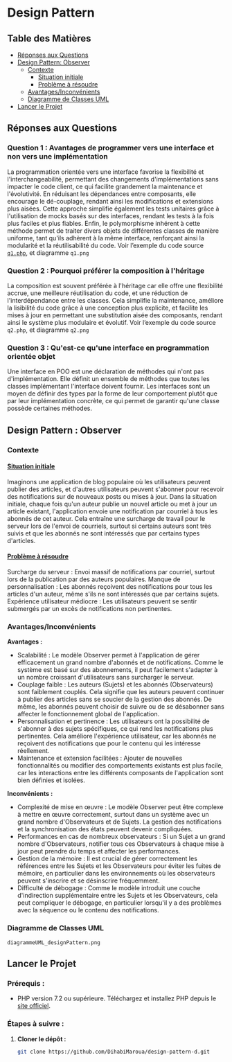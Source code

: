 # Design Pattern

## Table des Matières
- [Réponses aux Questions](#réponses-aux-questions)
- [Design Pattern: Observer](#design-pattern-observer)
  - [Contexte](#contexte)
    - [Situation initiale](#situation-initiale)
    - [Problème à résoudre](#problème-à-résoudre)
  - [Avantages/Inconvénients](#avantagesinconvénients)
  - [Diagramme de Classes UML](#diagramme-de-classes-uml)
- [Lancer le Projet](#lancer-le-projet)

## Réponses aux Questions
### Question 1 : Avantages de programmer vers une interface et non vers une implémentation
La programmation orientée vers une interface favorise la flexibilité et l'interchangeabilité, permettant des changements d'implémentations sans impacter le code client, ce qui facilite grandement la maintenance et l'évolutivité. En réduisant les dépendances entre composants, elle encourage le dé-couplage, rendant ainsi les modifications et extensions plus aisées. Cette approche simplifie également les tests unitaires grâce à l'utilisation de mocks basés sur des interfaces, rendant les tests à la fois plus faciles et plus fiables. Enfin, le polymorphisme inhérent à cette méthode permet de traiter divers objets de différentes classes de manière uniforme, tant qu'ils adhèrent à la même interface, renforçant ainsi la modularité et la réutilisabilité du code. 
Voir l’exemple du code source [`q1.php`](./q1.php), et diagramme `q1.png`

### Question 2 : Pourquoi préférer la composition à l'héritage
La composition est souvent préférée à l'héritage car elle offre une flexibilité accrue, une meilleure réutilisation du code, et une réduction de l'interdépendance entre les classes. Cela simplifie la maintenance, améliore la lisibilité du code grâce à une conception plus explicite, et facilite les mises à jour en permettant une substitution aisée des composants, rendant ainsi le système plus modulaire et évolutif. 
Voir l’exemple du code source `q2.php`, et diagramme `q2.png`

### Question 3 : Qu'est-ce qu'une interface en programmation orientée objet
Une interface en POO est une déclaration de méthodes qui n'ont pas d'implémentation. Elle définit un ensemble de méthodes que toutes les classes implémentant l'interface doivent fournir. Les interfaces sont un moyen de définir des types par la forme de leur comportement plutôt que par leur implémentation concrète, ce qui permet de garantir qu'une classe possède certaines méthodes.


## Design Pattern : Observer
### Contexte
#### [Situation initiale](#situation_initiale)
Imaginons une application de blog populaire où les utilisateurs peuvent publier des articles, et d'autres utilisateurs peuvent s'abonner pour recevoir des notifications sur de nouveaux posts ou mises à jour. Dans la situation initiale, chaque fois qu'un auteur publie un nouvel article ou met à jour un article existant, l'application envoie une notification par courriel à tous les abonnés de cet auteur. Cela entraîne une surcharge de travail pour le serveur lors de l'envoi de courriels, surtout si certains auteurs sont très suivis et que les abonnés ne sont intéressés que par certains types d'articles.
#### [Problème à résoudre](#Problème_à_résoudre)
Surcharge du serveur : Envoi massif de notifications par courriel, surtout lors de la publication par des auteurs populaires.
Manque de personnalisation : Les abonnés reçoivent des notifications pour tous les articles d'un auteur, même s'ils ne sont intéressés que par certains sujets.
Expérience utilisateur médiocre : Les utilisateurs peuvent se sentir submergés par un excès de notifications non pertinentes.

### Avantages/Inconvénients
**Avantages :**
- Scalabilité : Le modèle Observer permet à l'application de gérer efficacement un grand nombre d'abonnés et de notifications. Comme le système est basé sur des abonnements, il peut facilement s'adapter à un nombre croissant d'utilisateurs sans surcharger le serveur.
- Couplage faible : Les auteurs (Sujets) et les abonnés (Observateurs) sont faiblement couplés. Cela signifie que les auteurs peuvent continuer à publier des articles sans se soucier de la gestion des abonnés. De même, les abonnés peuvent choisir de suivre ou de se désabonner sans affecter le fonctionnement global de l'application.
- Personnalisation et pertinence : Les utilisateurs ont la possibilité de s'abonner à des sujets spécifiques, ce qui rend les notifications plus pertinentes. Cela améliore l'expérience utilisateur, car les abonnés ne reçoivent des notifications que pour le contenu qui les intéresse réellement.
- Maintenance et extension facilitées : Ajouter de nouvelles fonctionnalités ou modifier des comportements existants est plus facile, car les interactions entre les différents composants de l'application sont bien définies et isolées.

**Inconvénients :**
- Complexité de mise en œuvre : Le modèle Observer peut être complexe à mettre en œuvre correctement, surtout dans un système avec un grand nombre d'Observateurs et de Sujets. La gestion des notifications et la synchronisation des états peuvent devenir compliquées.
- Performances en cas de nombreux observateurs : Si un Sujet a un grand nombre d'Observateurs, notifier tous ces Observateurs à chaque mise à jour peut prendre du temps et affecter les performances.
- Gestion de la mémoire : Il est crucial de gérer correctement les références entre les Sujets et les Observateurs pour éviter les fuites de mémoire, en particulier dans les environnements où les observateurs peuvent s'inscrire et se désinscrire fréquemment.
- Difficulté de débogage : Comme le modèle introduit une couche d'indirection supplémentaire entre les Sujets et les Observateurs, cela peut compliquer le débogage, en particulier lorsqu'il y a des problèmes avec la séquence ou le contenu des notifications.


### Diagramme de Classes UML
`diagrammeUML_designPattern.png`

## Lancer le Projet
### Prérequis :
- PHP version 7.2 ou supérieure. Téléchargez et installez PHP depuis le [site officiel](https://www.php.net/).

### Étapes à suivre :
1. **Cloner le dépôt :**
   ```sh
   git clone https://github.com/DihabiMaroua/design-pattern-d.git
